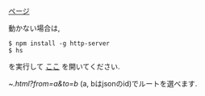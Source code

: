 
[ページ](https://fraccoon.github.io/map_test/)

動かない場合は,

```
$ npm install -g http-server
$ hs
```

を実行して [ここ](http://localhost:8080/index.html) を開いてください.

*~.html?from=a&to=b* (a, bはjsonのid)でルートを選べます.
